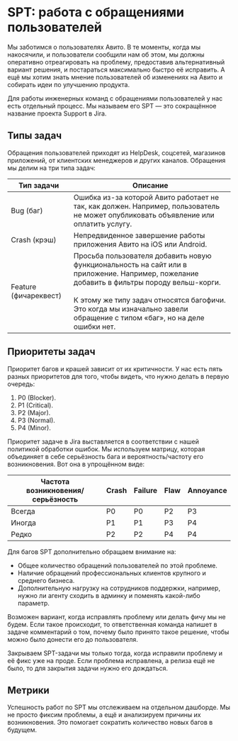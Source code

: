 # SPT: работа с обращениями пользователей
Мы заботимся о пользователях Авито. В те моменты, когда мы накосячили, и пользователи сообщили нам об этом, мы должны оперативно отреагировать на проблему, предоставив альтернативный вариант решения, и постараться максимально быстро её исправить. А ещё мы хотим знать мнение пользователей об изменениях на Авито и собирать идеи по улучшению продукта.  

Для работы инженерных команд с обращениями пользователей у нас есть отдельный процесс. Мы называем его SPT — это сокращённое название проекта Support в Jira.

## Типы задач
Обращения пользователей приходят из HelpDesk, соцсетей, магазинов приложений, от клиентских менеджеров и других каналов. Обращения мы делим на три типа задач:

Тип задачи  | Описание
------------- | -------------
| Bug (баг)     | Ошибка из-за которой Авито работает не так, как должен. Например, пользователь не может опубликовать объявление или оплатить услугу.
| Crash (крэш)  | Непредвиденное завершение работы приложения Авито на iOS или Android.
| Feature (фичареквест)  | Просьба пользователя добавить новую функциональность на сайт или в приложение. Например, пожелание добавить в фильтры породу вельш-корги. </br> </br>К этому же типу задач относятся багофичи. Это когда мы изначально завели обращение с типом «баг», но на деле ошибки нет. 

## Приоритеты задач
Приоритет багов и крашей зависит от их критичности. У нас есть пять разных приоритетов для того, чтобы видеть, что нужно делать в первую очередь:
1. P0 (Blocker).
2. P1 (Critical).
3. P2 (Major).
4. P3 (Normal).
5. P4 (Minor). 

Приоритет задаче в Jira выставляется в соответствии с нашей политикой обработки ошибок. Мы используем матрицу, которая объединяет в себе серьёзность бага и вероятность/частоту его возникновения. Вот она в упрощённом виде:

Частота возникновения/</br>серьёзность | Crash | Failure | Flaw | Annoyance
------------- | ------------- | ------------- | ------------- | -------------
| Всегда  | P0 | P0 | P2 | P3 
| Иногда  | P1 | P1 | P3 | P4
| Редко   | P2 | P2 | P4 | P4

Для багов SPT дополнительно обращаем внимание на: 
- Общее количество обращений пользователей по этой проблеме. 
- Наличие обращений профессиональных клиентов крупного и среднего бизнеса.
- Дополнительную нагрузку на сотрудников поддержки, например, нужно ли агенту сходить в админку и поменять какой-либо параметр. 

Возможен вариант, когда исправлять проблему или делать фичу мы не будем. Если такое происходит, то ответственная команда напишет в задаче комментарий о том, почему было принято такое решение, чтобы можно было донести его до пользователя. 

Закрываем SPT-задачи мы только тогда, когда исправили проблему и её фикс уже на проде. Если проблема исправлена, а релиза ещё не было, то для закрытия задачи нужно его дождаться. 

## Метрики
Успешность работ по SPT мы отслеживаем на отдельном дашборде. Мы не просто фиксим проблемы, а ещё и анализируем причины их возникновения. Это помогает сократить количество новых багов в будущем.


